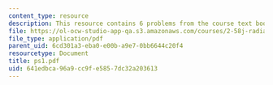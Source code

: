 ```yaml
---
content_type: resource
description: This resource contains 6 problems from the course text book.
file: https://ol-ocw-studio-app-qa.s3.amazonaws.com/courses/2-58j-radiative-transfer-spring-2006/641edbca96a9cc9fe5857dc32a203613_ps1.pdf
file_type: application/pdf
parent_uid: 6cd301a3-eba0-e00b-a9e7-0bb6644c20f4
resourcetype: Document
title: ps1.pdf
uid: 641edbca-96a9-cc9f-e585-7dc32a203613
---
```

